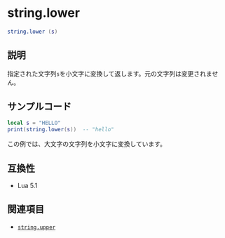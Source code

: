 # string.lower

```lua
string.lower (s)
```

## 説明

指定された文字列`s`を小文字に変換して返します。元の文字列は変更されません。

## サンプルコード

```lua
local s = "HELLO"
print(string.lower(s))  -- "hello"
```

この例では、大文字の文字列を小文字に変換しています。

## 互換性

- Lua 5.1

## 関連項目

- [`string.upper`](upper.md)